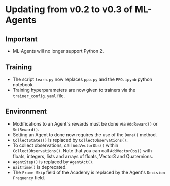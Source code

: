 # Updating from v0.2 to v0.3 of ML-Agents

## Important
 * ML-Agents will no longer support Python 2. 

## Training
 * The script `learn.py` now replaces `ppo.py` and the `PPO.ipynb` python notebook.
 * Training hyperparameters are now given to trainers via the `trainer_config.yaml` file.

## Environment
 * Modifications to an Agent's rewards must be done via `AddReward()` or `SetReward()`.
 * Setting an Agent to done now requires the use of the `Done()` method.
 * `CollectStates()` is replaced by `CollectObservations()`.
 * To collect observations, call `AddVectorObs()` within `CollectObservations()`. Note that you can call `AddVectorObs()` with floats, integers, lists and arrays of floats, Vector3 and Quaternions. 
 * `AgentStep()` is replaced by `AgentAct()`.
 * `WaitTime()` is deprecated.
 * The `Frame Skip` field of the Academy is replaced by the Agent's `Decision Frequency` field.
